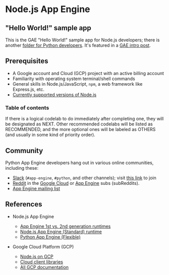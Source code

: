 # Node.js App Engine
## "Hello World!" sample app

This is the GAE "Hello World!" sample app for Node.js developers; there is another [folder for Python developers](/cloud/appengine/python3). It's featured in a [GAE intro post](https://dev.to/wescpy/hosting-apps-in-the-cloud-with-google-app-engine-3fn).


## Prerequisites

- A Google account and Cloud (GCP) project with an active billing account
- Familiarity with operating system terminal/shell commands
- General skills in Node.js/JavaScript, `npm`, a web framework like Express.js, etc.
- [Currently supported versions of Node.js](https://cloud.google.com/appengine/docs/standard/lifecycle/support-schedule#nodejs)


### Table of contents

If there is a logical codelab to do immediately after completing one, they will be designated as NEXT. Other recommended codelabs will be listed as RECOMMENDED, and the more optional ones will be labeled as OTHERS (and usually in some kind of priority order).


## Community

Python App Engine developers hang out in various online communities, including these:
- [Slack](https://googlecloud-community.slack.com) (`#app-engine`, `#python`, and other channels); visit [this link](https://join.slack.com/t/googlecloud-community/shared_invite/zt-ywj8ieuc-BrAaHC~qe5IgelXS9vzNRA) to join
- [Reddit](http://reddit.com) in the [Google Cloud](https://reddit.com/googlecloud) or [App Engine](https://reddit.com/appengine) subs (subReddits).
- [App Engine mailing list](http://groups.google.com/group/google-appengine)


## References

- Node.js App Engine
    - [App Engine 1st vs. 2nd generation runtimes](https://cloud.google.com/appengine/docs/standard/runtimes)
    - [Node.js App Engine (Standard) runtime](https://cloud.google.com/appengine/docs/standard/nodejs/runtime)
    - [Python App Engine (Flexible)](https://cloud.google.com/appengine/docs/flexible/nodejs)

- Google Cloud Platform (GCP)
    - [Node.js on GCP](https://cloud.google.com/nodejs)
    - [Cloud client libraries](https://cloud.google.com/apis/docs/cloud-client-libraries)
    - [All GCP documentation](https://cloud.google.com/docs)

